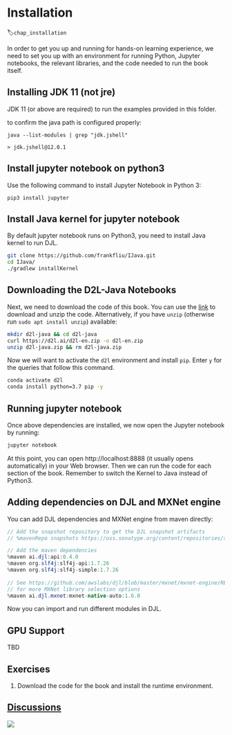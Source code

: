# Installation
:label:`chap_installation`

In order to get you up and running for hands-on learning experience,
we need to set you up with an environment for running Python,
Jupyter notebooks, the relevant libraries,
and the code needed to run the book itself.

## Installing JDK 11 (not jre)

JDK 11 (or above are required) to run the examples provided in this folder.

to confirm the java path is configured properly:

```
java --list-modules | grep "jdk.jshell"

> jdk.jshell@12.0.1
```

## Install jupyter notebook on python3
Use the following command to install Jupyter Notebook in Python 3:
```
pip3 install jupyter
```

## Install Java kernel for jupyter notebook

By default jupyter notebook runs on Python3, you need to install Java kernel to run DJL.

```bash
git clone https://github.com/frankfliu/IJava.git
cd IJava/
./gradlew installKernel
``` 

## Downloading the D2L-Java Notebooks

Next, we need to download the code of this book. You can use the
[link](https://d2l.ai/d2l-en-0.7.1.zip) to download and unzip the code.
Alternatively, if you have `unzip` (otherwise run `sudo apt install unzip`) available:

```bash
mkdir d2l-java && cd d2l-java
curl https://d2l.ai/d2l-en.zip -o d2l-en.zip
unzip d2l-java.zip && rm d2l-java.zip
```


Now we will want to activate the `d2l` environment and install `pip`.
Enter `y` for the queries that follow this command.

```bash
conda activate d2l
conda install python=3.7 pip -y
```


## Running jupyter notebook

Once above dependencies are installed, we now open the Jupyter notebook by running:

```bash
jupyter notebook
```


At this point, you can open http://localhost:8888 (it usually opens automatically) in your Web browser. Then we can run the code for each section of the book.
Remember to switch the Kernel to Java instead of Python3.

## Adding dependencies on DJL and MXNet engine

You can add DJL dependencies and MXNet engine from maven directly:

```java
// Add the snapshot repository to get the DJL snapshot artifacts
// %mavenRepo snapshots https://oss.sonatype.org/content/repositories/snapshots/

// Add the maven dependencies
%maven ai.djl:api:0.4.0
%maven org.slf4j:slf4j-api:1.7.26
%maven org.slf4j:slf4j-simple:1.7.26
        
// See https://github.com/awslabs/djl/blob/master/mxnet/mxnet-engine/README.md
// for more MXNet library selection options
%maven ai.djl.mxnet:mxnet-native-auto:1.6.0
```

Now you can import and run different modules in DJL.


## GPU Support

TBD

## Exercises

1. Download the code for the book and install the runtime environment.


## [Discussions](https://discuss.mxnet.io/t/2315)

![](../img/qr_install.svg)
